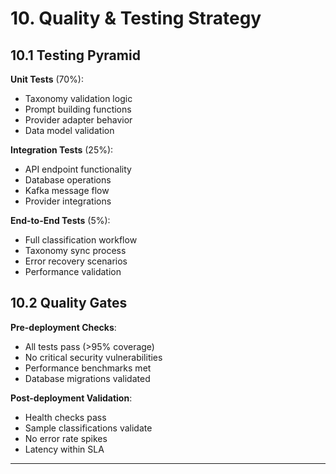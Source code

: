 # 10. Quality & Testing Strategy

## 10.1 Testing Pyramid

**Unit Tests** (70%):
- Taxonomy validation logic
- Prompt building functions
- Provider adapter behavior
- Data model validation

**Integration Tests** (25%):
- API endpoint functionality
- Database operations
- Kafka message flow
- Provider integrations

**End-to-End Tests** (5%):
- Full classification workflow
- Taxonomy sync process
- Error recovery scenarios
- Performance validation

## 10.2 Quality Gates

**Pre-deployment Checks**:
- All tests pass (>95% coverage)
- No critical security vulnerabilities
- Performance benchmarks met
- Database migrations validated

**Post-deployment Validation**:
- Health checks pass
- Sample classifications validate
- No error rate spikes
- Latency within SLA

---
